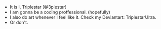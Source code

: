 - It is I, Triplestar (@3plestar)
- I am gonna be a coding proffessional. (hopefully)
- I also do art whenever I feel like it. Check my Deviantart: TriplestarUltra.
- Or don't.

<!---
End of README.md
--->
